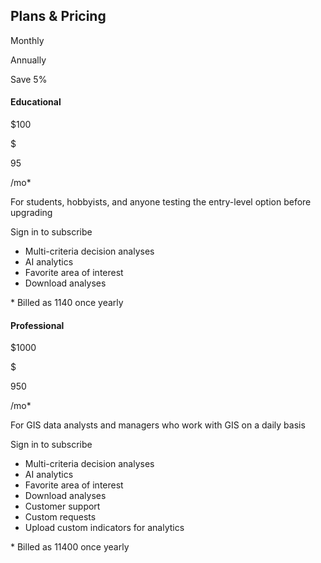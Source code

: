 ## Plans & Pricing

Monthly

Annually

Save 5%

<!-- col3_6 -->

#### Educational

$100

$

95

/mo\*

For students, hobbyists, and anyone testing the entry-level option before upgrading

Sign in to subscribe

- Multi-criteria decision analyses
- AI analytics
- Favorite area of interest
- Download analyses

\* Billed as 1140 once yearly

<!-- col3_6 -->

#### Professional

$1000

$

950

/mo\*

For GIS data analysts and managers who work with GIS on a daily basis

Sign in to subscribe

- Multi-criteria decision analyses
- AI analytics
- Favorite area of interest
- Download analyses
- Customer support
- Custom requests
- Upload custom indicators for analytics

\* Billed as 11400 once yearly
